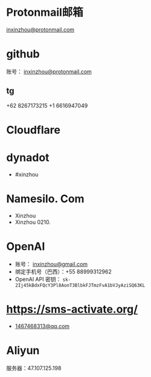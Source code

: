 # Protonmail邮箱
inxinzhou@protonmail.com
# github
账号： inxinzhou@protonmail.com
## tg
+62 8267173215 +1 6616947049
# Cloudflare

# dynadot
- #xinzhou
# Namesilo. Com
- Xinzhou 
- Xinzhou 0210.
#  OpenAI
- 账号：
inxinzhou@gmail.com
- 绑定手机号（巴西）：+55 88999312962
- OpenAI API 密钥：
`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`
# https://sms-activate.org/
- 1467468313@qq.com
# Aliyun
服务器：47.107.125.198